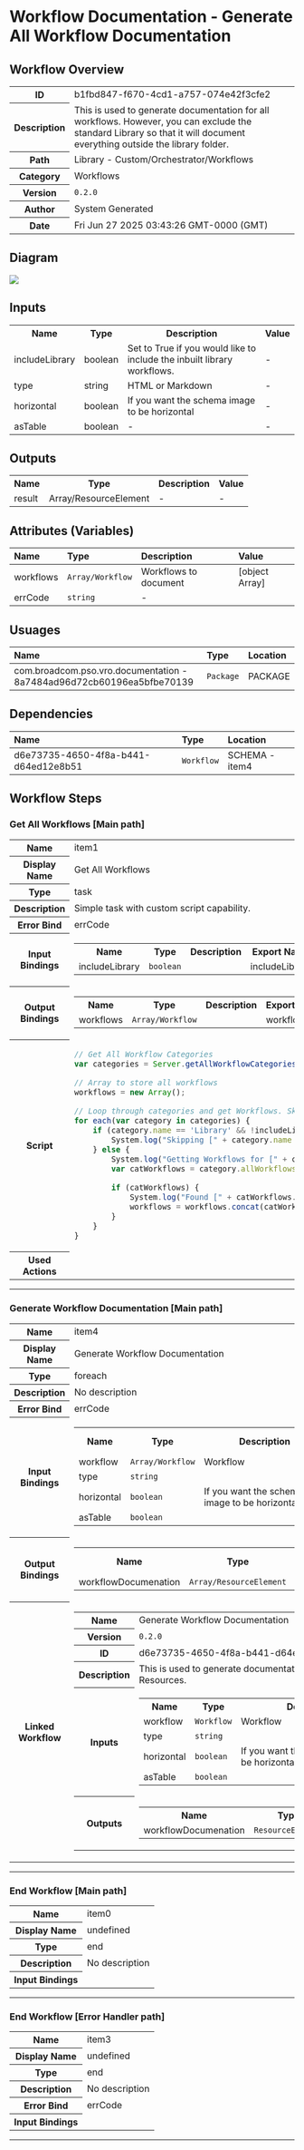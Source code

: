 # Workflow Documentation - Generate All Workflow Documentation

## Workflow Overview

<table>
  <tr><th>ID</th><td>b1fbd847-f670-4cd1-a757-074e42f3cfe2</td></tr>
  <tr><th>Description</th><td>This is used to generate documentation for all workflows. However, you can exclude the standard Library so that it will document everything outside the library folder.</td></tr>
  <tr><th>Path</th><td>Library - Custom/Orchestrator/Workflows</td></tr>
  <tr><th>Category</th><td>Workflows</td></tr>
  <tr><th>Version</th><td><code>0.2.0</code></td></tr>
  <tr><th>Author</th><td>System Generated</td></tr>
  <tr><th>Date</th><td>Fri Jun 27 2025 03:43:26 GMT-0000 (GMT)</td></tr>
</table>

## Diagram

[<img src="./Generate_All_Workflow_Documentation.svg">](./Generate_All_Workflow_Documentation.svg)

## Inputs

<table>
<tr><th>Name</th><th>Type</th><th>Description</th><th>Value</th></tr>
<tr><td>includeLibrary</td><td>boolean</td><td>Set to True if you would like to include the inbuilt library workflows.</td><td>-</td></tr>
<tr><td>type</td><td>string</td><td>HTML or Markdown</td><td>-</td></tr>
<tr><td>horizontal</td><td>boolean</td><td>If you want the schema image to be horizontal</td><td>-</td></tr>
<tr><td>asTable</td><td>boolean</td><td>-</td><td>-</td></tr>
</table>

## Outputs

<table>
<tr><th>Name</th><th>Type</th><th>Description</th><th>Value</th></tr>
<tr><td>result</td><td>Array/ResourceElement</td><td>-</td><td>-</td></tr>
</table>

## Attributes (Variables)

| Name | Type | Description | Value |
|:-----|:-----|:-------------|:-------|
| workflows | `Array/Workflow` | Workflows to document | [object Array] |
| errCode | `string` | - |  |


## Usuages

| Name | Type | Location |
|:-----|:-----|:---------|
| com.broadcom.pso.vro.documentation - 8a7484ad96d72cb60196ea5bfbe70139 | `Package` | PACKAGE |


## Dependencies

| Name | Type | Location |
|:-----|:-----|:---------|
| d6e73735-4650-4f8a-b441-d64ed12e8b51 | `Workflow` | SCHEMA - item4 |


## Workflow Steps

<h3><a name='item1'>Get All Workflows [Main path]</a></h3>
<table>
<tr><th>Name</th><td>item1</td></tr>
<tr><th>Display Name</th><td>Get All Workflows</td></tr>
<tr><th>Type</th><td>task</td></tr>
<tr><th>Description</th><td>Simple task with custom script capability.</td></tr>
<tr><th>Error Bind</th><td>errCode</td></tr>
<tr><th>Input Bindings</th><td><table><tr><th>Name</th><th>Type</th><th>Description</th><th>Export Name</th></tr><tr><td>includeLibrary</td><td><code>boolean</code></td><td></td><td>includeLibrary</td></tr></table></td></tr>
<tr><th>Output Bindings</th><td><table><tr><th>Name</th><th>Type</th><th>Description</th><th>Export Name</th></tr><tr><td>workflows</td><td><code>Array/Workflow</code></td><td></td><td>workflows</td></tr></table></td></tr>
<tr><th>Script</th><td class='script'>

```javascript
// Get All Workflow Categories
var categories = Server.getAllWorkflowCategories()

// Array to store all workflows
workflows = new Array();

// Loop through categories and get Workflows. Skip Library if includeLibrary is not true
for each(var category in categories) {
    if (category.name == 'Library' && !includeLibrary) {
        System.log("Skipping [" + category.name + "] because includeLibrary was set to [" + includeLibrary + "]")
    } else {
        System.log("Getting Workflows for [" + category.name + "]")
        var catWorkflows = category.allWorkflows

        if (catWorkflows) {
            System.log("Found [" + catWorkflows.length + "]")
            workflows = workflows.concat(catWorkflows);
        }
    }
}

```

</td></tr>
<tr><th>Used Actions</th><td></td></tr>
</table>


---
<h3><a name='item4'>Generate Workflow Documentation [Main path]</a></h3>
<table>
<tr><th>Name</th><td>item4</td></tr>
<tr><th>Display Name</th><td>Generate Workflow Documentation</td></tr>
<tr><th>Type</th><td>foreach</td></tr>
<tr><th>Description</th><td>No description</td></tr>
<tr><th>Error Bind</th><td>errCode</td></tr>
<tr><th>Input Bindings</th><td><table><tr><th>Name</th><th>Type</th><th>Description</th><th>Export Name</th></tr><tr><td>workflow</td><td><code>Array/Workflow</code></td><td>Workflow</td><td>*workflows</td></tr>
<tr><td>type</td><td><code>string</code></td><td></td><td>type</td></tr>
<tr><td>horizontal</td><td><code>boolean</code></td><td>If you want the schema image to be horizontal</td><td>horizontal</td></tr>
<tr><td>asTable</td><td><code>boolean</code></td><td></td><td>asTable</td></tr></table></td></tr>
<tr><th>Output Bindings</th><td><table><tr><th>Name</th><th>Type</th><th>Description</th><th>Export Name</th></tr><tr><td>workflowDocumenation</td><td><code>Array/ResourceElement</code></td><td></td><td>*result</td></tr></table></td></tr>
<tr><th>Linked Workflow</th><td><table>
<tr><th>Name</th><td>Generate Workflow Documentation</td></tr>
<tr><th>Version</th><td><code>0.2.0</code></td></tr>
<tr><th>ID</th><td>d6e73735-4650-4f8a-b441-d64ed12e8b51</td></tr>
<tr><th>Description</th><td>This is used to generate documentation for a workflow to Resources.</td></tr>
<tr><th>Inputs</th><td><table><tr><th>Name</th><th>Type</th><th>Description</th></tr><tr><td>workflow</td><td><code>Workflow</code></td><td>Workflow</td></tr>
<tr><td>type</td><td><code>string</code></td><td></td></tr>
<tr><td>horizontal</td><td><code>boolean</code></td><td>If you want the schema image to be horizontal</td></tr>
<tr><td>asTable</td><td><code>boolean</code></td><td></td></tr></table></td></tr>
<tr><th>Outputs</th><td><table><tr><th>Name</th><th>Type</th><th>Description</th></tr><tr><td>workflowDocumenation</td><td><code>ResourceElement</code></td><td></td></tr></table></td></tr>
</table></td></tr>
</table>


---
<h3><a name='item0'>End Workflow [Main path]</a></h3>
<table>
<tr><th>Name</th><td>item0</td></tr>
<tr><th>Display Name</th><td>undefined</td></tr>
<tr><th>Type</th><td>end</td></tr>
<tr><th>Description</th><td>No description</td></tr>
<tr><th>Input Bindings</th><td></td></tr>
</table>


---
<h3><a name='item3'>End Workflow [Error Handler path]</a></h3>
<table>
<tr><th>Name</th><td>item3</td></tr>
<tr><th>Display Name</th><td>undefined</td></tr>
<tr><th>Type</th><td>end</td></tr>
<tr><th>Description</th><td>No description</td></tr>
<tr><th>Error Bind</th><td>errCode</td></tr>
<tr><th>Input Bindings</th><td></td></tr>
</table>


---
